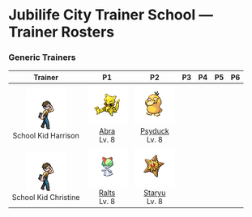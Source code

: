 # Jubilife City Trainer School — Trainer Rosters

### Generic Trainers

| Trainer | P1 | P2 | P3 | P4 | P5 | P6 |
|:-------:|:--:|:--:|:--:|:--:|:--:|:--:|
| ![School Kid Harrison](../../assets/trainers/school_kid.png "School Kid Harrison")<br>School Kid Harrison | ![Abra](../../assets/sprites/abra/front.gif "Abra: Using its psychic power is such a strain on its brain that it needs to sleep for 18 hours a day.")<br>[Abra](../../pokemon/abra.md/)<br>Lv. 8 | ![Psyduck](../../assets/sprites/psyduck/front.gif "Psyduck: Overwhelmed by enigmatic abilities, it suffers a constant headache. It sometimes uses mysterious powers.")<br>[Psyduck](../../pokemon/psyduck.md/)<br>Lv. 8 |
| ![School Kid Christine](../../assets/trainers/school_kid.png "School Kid Christine")<br>School Kid Christine | ![Ralts](../../assets/sprites/ralts/front.gif "Ralts: If its horns capture the warm feelings of people or Pokémon, its body warms up slightly.")<br>[Ralts](../../pokemon/ralts.md/)<br>Lv. 8 | ![Staryu](../../assets/sprites/staryu/front.gif "Staryu: If its body is torn, it can grow back if the red core remains. The core flashes at midnight.")<br>[Staryu](../../pokemon/staryu.md/)<br>Lv. 8 |

